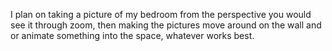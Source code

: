 I plan on taking a picture of my bedroom from the perspective you would see it through zoom, then making the pictures move around on the wall and or animate something into the space, whatever works best.

